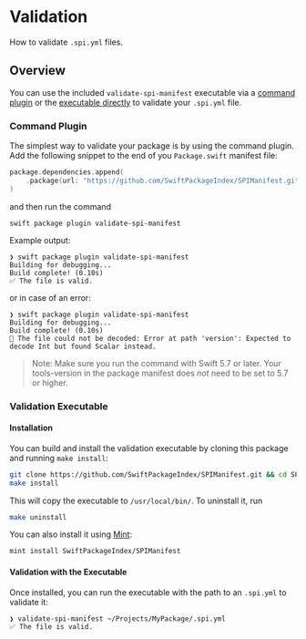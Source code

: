 # Validation

How to validate `.spi.yml` files.

## Overview

You can use the included `validate-spi-manifest` executable via a [command plugin](<doc:Validation#Command-Plugin>) or the [executable directly](<doc:Validation#Validation-Executable>) to validate your `.spi.yml` file.

### Command Plugin

The simplest way to validate your package is by using the command plugin. Add the following snippet to the end of you `Package.swift` manifest file:

```swift
package.dependencies.append(
    .package(url: "https://github.com/SwiftPackageIndex/SPIManifest.git", from: "0.12.0")
)
```

and then run the command

```
swift package plugin validate-spi-manifest
```

Example output:

```
❯ swift package plugin validate-spi-manifest
Building for debugging...
Build complete! (0.10s)
✅ The file is valid.
```

or in case of an error:

```
❯ swift package plugin validate-spi-manifest
Building for debugging...
Build complete! (0.10s)
🔴 The file could not be decoded: Error at path 'version': Expected to decode Int but found Scalar instead.
```

> Note: Make sure you run the command with Swift 5.7 or later. Your tools-version in the package manifest does *not* need to be set to 5.7 or higher.


### Validation Executable

#### Installation

You can build and install the validation executable by cloning this package and running `make install`:

```sh
git clone https://github.com/SwiftPackageIndex/SPIManifest.git && cd SPIManifest
make install
```

This will copy the executable to `/usr/local/bin/`. To uninstall it, run

```sh
make uninstall
```

You can also install it using [Mint](https://swiftpackageindex.com/yonaskolb/Mint):

```sh
mint install SwiftPackageIndex/SPIManifest
```

#### Validation with the Executable

Once installed, you can run the executable with the path to an `.spi.yml` to validate it:

```sh
❯ validate-spi-manifest ~/Projects/MyPackage/.spi.yml 
✅ The file is valid.
```

